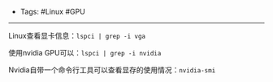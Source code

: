 - Tags: #Linux #GPU

---
Linux查看显卡信息：`lspci | grep -i vga`

使用nvidia GPU可以：`lspci | grep -i nvidia`

Nvidia自带一个命令行工具可以查看显存的使用情况：`nvidia-smi`
